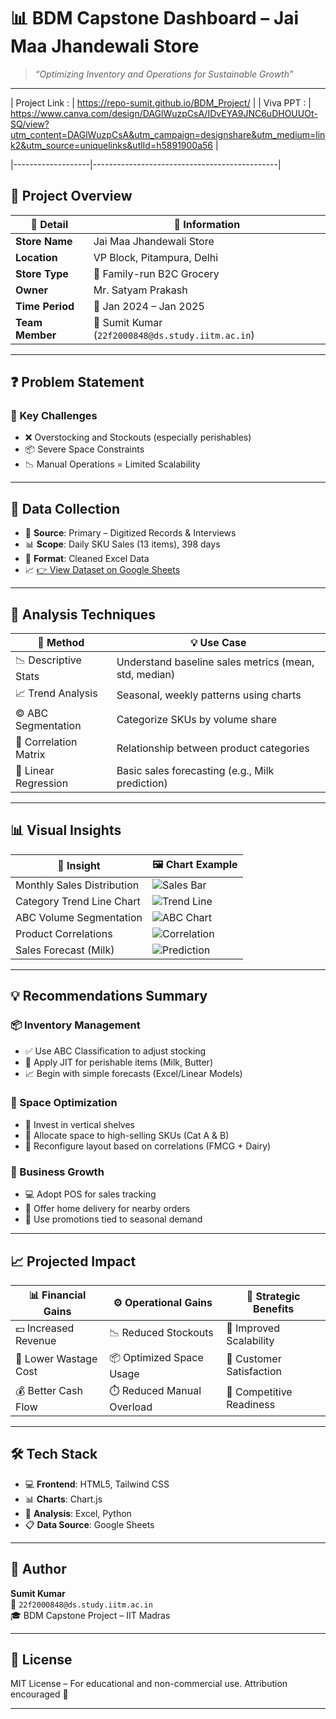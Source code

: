 # 📊 BDM Capstone Dashboard – Jai Maa Jhandewali Store

> _“Optimizing Inventory and Operations for Sustainable Growth”_
---

| Project Link :    | https://repo-sumit.github.io/BDM_Project/    |
| Viva PPT :    | https://www.canva.com/design/DAGlWuzpCsA/IDvEYA9JNC6uDHOUUOt-SQ/view?utm_content=DAGlWuzpCsA&utm_campaign=designshare&utm_medium=link2&utm_source=uniquelinks&utlId=h5891900a56   |

|-------------------|----------------------------------------------|



## 🏪 Project Overview

| 🧾 Detail          | 📍 Information                              |
|-------------------|----------------------------------------------|
| **Store Name**     | Jai Maa Jhandewali Store                    |
| **Location**       | VP Block, Pitampura, Delhi                  |
| **Store Type**     | 🛒 Family-run B2C Grocery                   |
| **Owner**          | Mr. Satyam Prakash                          |
| **Time Period**    | 📅 Jan 2024 – Jan 2025                      |
| **Team Member**    | 👤 Sumit Kumar (`22f2000848@ds.study.iitm.ac.in`) |

---

## ❓ Problem Statement

### 🔴 Key Challenges

- ❌ Overstocking and Stockouts (especially perishables)
- 📦 Severe Space Constraints
- 📉 Manual Operations = Limited Scalability

---

## 📁 Data Collection

- 📌 **Source**: Primary – Digitized Records & Interviews
- 📊 **Scope**: Daily SKU Sales (13 items), 398 days
- 🧹 **Format**: Cleaned Excel Data  
- 📈 [👉 View Dataset on Google Sheets](https://docs.google.com/spreadsheets/d/1hMAmaAbf4dJ4aiPyztVxLYa6_tDHUOJYUaob6Naxx18/edit?usp=sharing)

---

## 🔬 Analysis Techniques

| 🧠 Method              | 💡 Use Case                                                   |
|------------------------|---------------------------------------------------------------|
| 📉 Descriptive Stats   | Understand baseline sales metrics (mean, std, median)         |
| 📈 Trend Analysis      | Seasonal, weekly patterns using charts                        |
| ©️ ABC Segmentation | Categorize SKUs by volume share                               |
| 🔗 Correlation Matrix  | Relationship between product categories                       |
| 🤖 Linear Regression   | Basic sales forecasting (e.g., Milk prediction)               |

---

## 📊 Visual Insights

| 📌 Insight                         | 🖼️ Chart Example                                                  |
|-----------------------------------|-------------------------------------------------------------------|
| Monthly Sales Distribution        | ![Sales Bar](https://i.ibb.co/vvgmkBBK/Screenshot-2025-04-22-074654.png)|
| Category Trend Line Chart         | ![Trend Line](https://i.ibb.co/4ZFgPwMQ/Screenshot-2025-04-22-074936.png)  |
| ABC Volume Segmentation           | ![ABC Chart](https://i.ibb.co/vptmtvT/Screenshot-2025-04-22-075705.png)        |
| Product Correlations              | ![Correlation](https://i.ibb.co/VWT6kBq2/Screenshot-2025-04-22-075258.png)|
| Sales Forecast (Milk)             | ![Prediction](https://i.ibb.co/tTp4VPps/Screenshot-2025-04-22-075506.png)|

---

## 💡 Recommendations Summary

### 📦 Inventory Management
- ✅ Use ABC Classification to adjust stocking
- 🧊 Apply JIT for perishable items (Milk, Butter)
- 📈 Begin with simple forecasts (Excel/Linear Models)

### 🧱 Space Optimization
- 📐 Invest in vertical shelves
- 🧮 Allocate space to high-selling SKUs (Cat A & B)
- 🔄 Reconfigure layout based on correlations (FMCG + Dairy)

### 🚀 Business Growth
- 💻 Adopt POS for sales tracking
- 🛵 Offer home delivery for nearby orders
- 🧠 Use promotions tied to seasonal demand

---

## 📈 Projected Impact

| 📊 Financial Gains     | ⚙️ Operational Gains       | 🧭 Strategic Benefits        |
|------------------------|----------------------------|------------------------------|
| 💵 Increased Revenue   | 📉 Reduced Stockouts       | 🚀 Improved Scalability     |
| 🧊 Lower Wastage Cost  | 📦 Optimized Space Usage   | 🤝 Customer Satisfaction    |
| 💰 Better Cash Flow    | ⏱️ Reduced Manual Overload | 🏁 Competitive Readiness    |

---

## 🛠️ Tech Stack

- 💻 **Frontend**: HTML5, Tailwind CSS
- 📊 **Charts**: Chart.js
- 🧠 **Analysis**: Excel, Python
- 📋 **Data Source**: Google Sheets

---

## 🧠 Author

**Sumit Kumar**  
📧 `22f2000848@ds.study.iitm.ac.in`  
🎓 BDM Capstone Project – IIT Madras

---

## 🪪 License

MIT License – For educational and non-commercial use. Attribution encouraged 🙏

---
